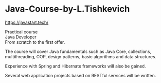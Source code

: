 # Java-Course-by-L.Tishkevich

https://javastart.tech/

Practical course<br>
Java Developer<br>
From scratch to the first offer.<br>

The course will cover Java fundamentals such as Java Core, collections, multithreading, OOP, design patterns, basic algorithms and data structures.<br>

Experience with Spring and Hibernate frameworks will also be gained.<br>

Several web application projects based on RESTful services will be written.<br>
